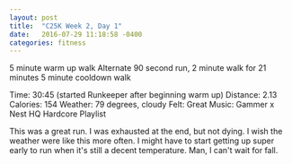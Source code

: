 ```yaml
---
layout: post
title:  "C25K Week 2, Day 1"
date:   2016-07-29 11:18:58 -0400
categories: fitness
---
```

5 minute warm up walk
Alternate 90 second run, 2 minute walk for 21 minutes
5 minute cooldown walk

Time: 30:45 (started Runkeeper after beginning warm up)
Distance: 2.13
Calories: 154
Weather: 79 degrees, cloudy
Felt: Great
Music: Gammer x Nest HQ Hardcore Playlist

This was a great run. I was exhausted at the end, but not dying. I wish the weather were like this more often. I might have to start getting up super early to run when it's still a decent temperature. Man, I can't wait for fall.
